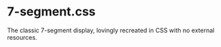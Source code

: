 # 7-segment.css
The classic 7-segment display, lovingly recreated in CSS with no external resources.

